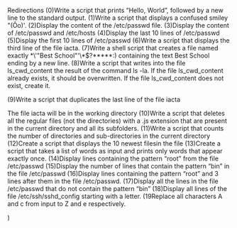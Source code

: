 Redirections
(0)Write a script that prints “Hello, World”, followed by a new line to the standard output.
(1)Write a script that displays a confused smiley "(Ôo)'.
(2)Display the content of the /etc/passwd file.
(3)Display the content of /etc/passwd and /etc/hosts
(4)Display the last 10 lines of /etc/passwd
(5)Display the first 10 lines of /etc/passwd
(6)Write a script that displays the third line of the file iacta.
(7)Write a shell script that creates a file named exactly \*\\'"Best School"\'\\*$\?\*\*\*\*\*:) containing the text Best School ending by a new line.
(8)Write a script that writes into the file ls_cwd_content the result of the command ls -la. If the file ls_cwd_content already exists, it should be overwritten. If the file ls_cwd_content does not exist, create it.

(9)Write a script that duplicates the last line of the file iacta

The file iacta will be in the working directory
(10)Write a script that deletes all the regular files (not the directories) with a .js extension that are present in the current directory and all its subfolders.
(11)Write a script that counts the number of directories and sub-directories in the current directory
(12)Create a script that displays the 10 newest filesin the file
(13)Create a script that takes a list of words as input and prints only words that appear exactly once.
(14)Display lines containing the pattern “root” from the file /etc/passwd
(15)Display the number of lines that contain the pattern “bin” in the file /etc/passwd
(16)Display lines containing the pattern “root” and 3 lines after them in the file /etc/passwd.
(17)Display all the lines in the file /etc/passwd that do not contain the pattern “bin”
(18)Display all lines of the file /etc/ssh/sshd_config starting with a letter.
(19Replace all characters A and c from input to Z and e respectively.

)



 
